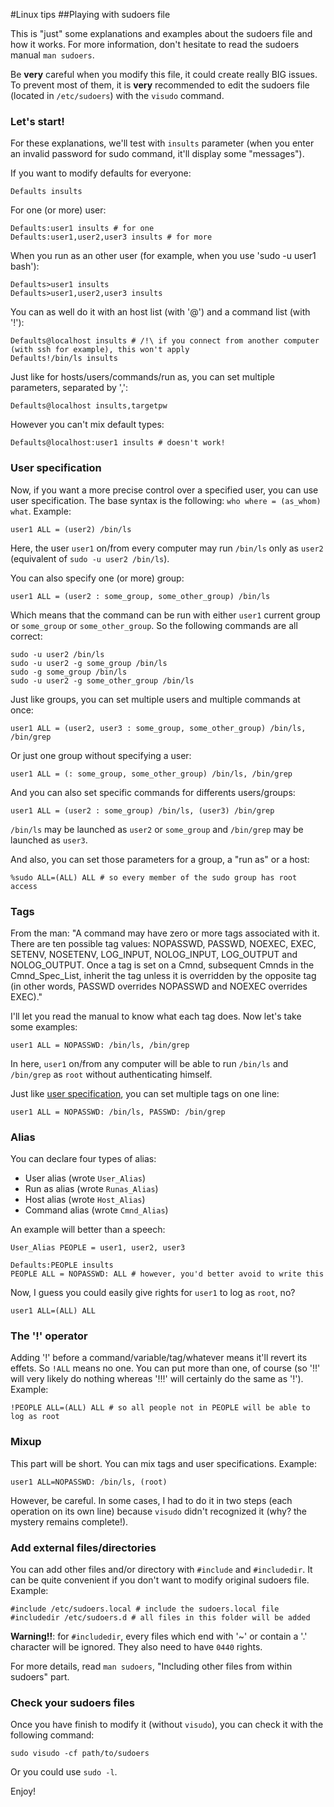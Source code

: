 #Linux tips
##Playing with sudoers file

This is "just" some explanations and examples about the sudoers file and how it works. For more information, don't hesitate to read the sudoers manual `man sudoers`.

Be __very__ careful when you modify this file, it could create really BIG issues. To prevent most of them, it is __very__ recommended to edit the sudoers file (located in `/etc/sudoers`) with the `visudo` command.

### Let's start!

For these explanations, we'll test with `insults` parameter (when you enter an invalid password for sudo command, it'll display some "messages").

If you want to modify defaults for everyone:

```Shell
Defaults insults
```

For one (or more) user:

```Shell
Defaults:user1 insults # for one
Defaults:user1,user2,user3 insults # for more
```

When you run as an other user (for example, when you use 'sudo -u user1 bash'):

```Shell
Defaults>user1 insults
Defaults>user1,user2,user3 insults
```

You can as well do it with an host list (with '@') and a command list (with '!'):

```Shell
Defaults@localhost insults # /!\ if you connect from another computer (with ssh for example), this won't apply
Defaults!/bin/ls insults
```

Just like for hosts/users/commands/run as, you can set multiple parameters, separated by ',':

```Shell
Defaults@localhost insults,targetpw
```

However you can't mix default types:

```Shell
Defaults@localhost:user1 insults # doesn't work!
```

### User specification

Now, if you want a more precise control over a specified user, you can use user specification. The base syntax is the following: `who where = (as_whom) what`. Example:

`user1 ALL = (user2) /bin/ls`

Here, the user `user1` on/from every computer may run `/bin/ls` only as `user2` (equivalent of `sudo -u user2 /bin/ls`).

You can also specify one (or more) group:

```Shell
user1 ALL = (user2 : some_group, some_other_group) /bin/ls
```

Which means that the command can be run with either `user1` current group or `some_group` or `some_other_group`. So the following commands are all correct:

```Shell
sudo -u user2 /bin/ls
sudo -u user2 -g some_group /bin/ls
sudo -g some_group /bin/ls
sudo -u user2 -g some_other_group /bin/ls
```

Just like groups, you can set multiple users and multiple commands at once:

```Shell
user1 ALL = (user2, user3 : some_group, some_other_group) /bin/ls, /bin/grep
```

Or just one group without specifying a user:

```Shell
user1 ALL = (: some_group, some_other_group) /bin/ls, /bin/grep
```

And you can also set specific commands for differents users/groups:

```Shell
user1 ALL = (user2 : some_group) /bin/ls, (user3) /bin/grep
```

`/bin/ls` may be launched as `user2` or `some_group` and `/bin/grep` may be launched as `user3`.

And also, you can set those parameters for a group, a "run as" or a host:

```Shell
%sudo ALL=(ALL) ALL # so every member of the sudo group has root access
```

### Tags

From the man: "A command may have zero or more tags associated with it.  There are ten possible tag values: NOPASSWD, PASSWD, NOEXEC, EXEC, SETENV, NOSETENV, LOG_INPUT, NOLOG_INPUT, LOG_OUTPUT and NOLOG_OUTPUT. Once a tag is set on a Cmnd, subsequent Cmnds in the Cmnd_Spec_List, inherit the tag unless it is overridden by the opposite tag (in other words, PASSWD overrides NOPASSWD and NOEXEC overrides EXEC)."

I'll let you read the manual to know what each tag does. Now let's take some examples:

```Shell
user1 ALL = NOPASSWD: /bin/ls, /bin/grep
```

In here, `user1` on/from any computer will be able to run `/bin/ls` and `/bin/grep` as `root` without authenticating himself.

Just like [user specification](self#user_specification), you can set multiple tags on one line:

```Shell
user1 ALL = NOPASSWD: /bin/ls, PASSWD: /bin/grep
```

### Alias

You can declare four types of alias:

* User alias (wrote `User_Alias`)
* Run as alias (wrote `Runas_Alias`)
* Host alias (wrote `Host_Alias`)
* Command alias (wrote `Cmnd_Alias`)

An example will better than a speech:

```Shell
User_Alias PEOPLE = user1, user2, user3

Defaults:PEOPLE insults
PEOPLE ALL = NOPASSWD: ALL # however, you'd better avoid to write this
```

Now, I guess you could easily give rights for `user1` to log as `root`, no?

```Shell
user1 ALL=(ALL) ALL
```

### The '!' operator

Adding '!' before a command/variable/tag/whatever means it'll revert its effets. So `!ALL` means no one. You can put more than one, of course (so '!!' will very likely do nothing whereas '!!!' will certainly do the same as '!'). Example:


```Shell
!PEOPLE ALL=(ALL) ALL # so all people not in PEOPLE will be able to log as root
```

### Mixup

This part will be short. You can mix tags and user specifications. Example:

```Shell
user1 ALL=NOPASSWD: /bin/ls, (root)
```

However, be careful. In some cases, I had to do it in two steps (each operation on its own line) because `visudo` didn't recognized it (why? the mystery remains complete!).

### Add external files/directories

You can add other files and/or directory with `#include` and `#includedir`. It can be quite convenient if you don't want to modify original sudoers file. Example:

```Shell
#include /etc/sudoers.local # include the sudoers.local file
#includedir /etc/sudoers.d # all files in this folder will be added
```

__Warning!!__: for `#includedir`, every files which end with '~' or contain a '.' character will be ignored. They also need to have `0440` rights.

For more details, read `man sudoers`, "Including other files from within sudoers" part.

### Check your sudoers files

Once you have finish to modify it (without `visudo`), you can check it with the following command:

```Shell
sudo visudo -cf path/to/sudoers
```

Or you could use `sudo -l`.

Enjoy!
